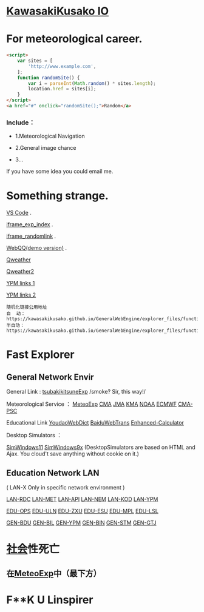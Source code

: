 # [KawasakiKusako IO](https://kawasakikusako.github.io/GeneralWebEngine/explorer_files/meteo_exp/MeteoExplorer.html)

# For meteorological career.

``` html
<script>
    var sites = [        
        'http://www.example.com',
    ];
    function randomSite() {
        var i = parseInt(Math.random() * sites.length);
        location.href = sites[i];
    }
</script>
<a href="#" onclick="randomSite();">Random</a>
```

### Include：

- 1.Meteorological Navigation

- 2.General image chance

- 3...

If you have some idea you could email me.

# Something strange.

[VS Code](https://vscode.dev) .

[iframe_exp_index](https://kawasakikusako.github.io/GeneralWebEngine/explorer_files/function_exp/ypm_iframe/index.html) .

[iframe_randomlink](https://kawasakikusako.github.io/GeneralWebEngine/explorer_files/function_exp/ypm_iframe/randomlink.html) .

[WebQQ(demo version)](https://stapxs.github.io/Stapxs-QQ-Lite-2.0) .

[Qweather](https://widget-page.qweather.net/h5/index.html?md=0123456&bg=1&lc=auto&key=e5e62109b8a440b28aa55fbd0e10bd1f&v=_1677352538484)

[Qweather2](https://www.qweather.com)

[YPM links 1](https://kawasakikusako.github.io/GeneralWebEngine/explorer_files/function_exp/public_api/random.html)

[YPM links 2](https://kawasakikusako.github.io/GeneralWebEngine/explorer_files/function_exp/public_api/randomlinks.html)

```
随机化链接公用地址
自  动：https://kawasakikusako.github.io/GeneralWebEngine/explorer_files/function_exp/public_api/random.html
半自动：https://kawasakikusako.github.io/GeneralWebEngine/explorer_files/function_exp/public_api/randomlinks.html
```

# Fast Explorer
  ## General Network Envir

General Link :
[tsubakikitsuneExp](https://github.com/tsubakikitsune) /smoke? Sir, this way!/


Meteorological Service ：
[MeteoExp](https://kawasakikusako.github.io/GeneralWebEngine/explorer_files/meteo_exp/MeteoExplorer.html)
[CMA](https://www.cma.gov.cn)
[JMA](https://www.jma.go.jp)
[KMA](https://www.kma.go.kr)
[NOAA](https://www.noaa.gov)
[ECMWF](https://www.ecmwf.int)
[CMA-PSC](https://www.weather.com.cn/)

Educational Link 
[YoudaoWebDict](https://www.youdao.com)
[BaiduWebTrans](https://fanyi.baidu.com)
[Enhanced-Calculator](https://tools-vue.zuoyebang.com/static/hy/tools-vue/calculator.html)

Desktop Simulators ：

[SimWindows11](https://win11.blueedge.me/)
[SimWindows9x](https://emupedia.net/beta/emuos/)
(DesktopSimulators are based on HTML and Ajax. You cloud't save anything without cookie on it.)


 ## Education Network LAN 
 ( LAN-X Only in specific network environment )

[LAN-RDC](https://192.168.10.4:11000)
[LAN-MET](https://music.hexo.icu)
[LAN-API](http://192.168.10.4:8093)
[LAN-NEM](http://192.168.10.4:3000)
[LAN-KOD](http://192.168.10.4:8095)
[LAN-YPM](http://192.168.10.4:35861)

[EDU-OPS](https://cdqz-login.open-school.com.cn/)
[EDU-ULN](https://u-learning.eastedu.com/)
[EDU-ZXU](https://www.zhixue.com/)
[EDU-ESU](https://www.eastedu.com/)
[EDU-MPL](http://manage-portal.eastedu.com)
[EDU-LSL](http://cloud.linspirer.com:880/)

[GEN-BDU](https://www.baidu.com)
[GEN-BIL](https://www.bilibili.com)
[GEN-YPM](http://music.hexo.icu)
[GEN-BIN](https://cn.bing.com)
[GEN-STM](https://www.steampowered.com)
[GEN-GTJ](https://www.gtja.com)

# [社会](https://www.bnu.edu.cn)性死亡

## 在[MeteoExp](https://kawasakikusako.github.io/GeneralWebEngine/explorer_files/meteo_exp/MeteoExplorer.html)中（最下方）

# F**K U Linspirer
